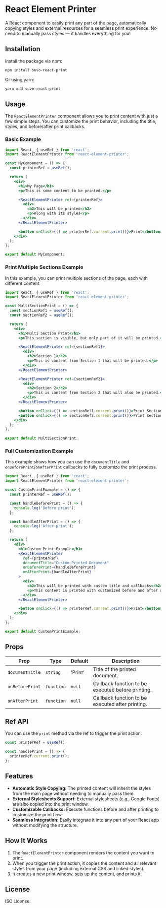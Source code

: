
# React Element Printer

A React component to easily print any part of the page, automatically copying styles and external resources for a seamless print experience. No need to manually pass styles — it handles everything for you!

## Installation

Install the package via npm:

```bash
npm install suvo-react-print
```

Or using yarn:

```bash
yarn add suvo-react-print
```

## Usage

The `ReactElementPrinter` component allows you to print content with just a few simple steps. You can customize the print behavior, including the title, styles, and before/after print callbacks.

### Basic Example

```jsx
import React, { useRef } from 'react';
import ReactElementPrinter from 'react-element-printer';

const MyComponent = () => {
  const printerRef = useRef();

  return (
    <div>
      <h1>My Page</h1>
      <p>This is some content to be printed.</p>

      <ReactElementPrinter ref={printerRef}>
        <div>
          <h2>This will be printed</h2>
          <p>Along with its styles</p>
        </div>
      </ReactElementPrinter>

      <button onClick={() => printerRef.current.print()}>Print</button>
    </div>
  );
};

export default MyComponent;
```

### Print Multiple Sections Example

In this example, you can print multiple sections of the page, each with different content.

```jsx
import React, { useRef } from 'react';
import ReactElementPrinter from 'react-element-printer';

const MultiSectionPrint = () => {
  const sectionRef1 = useRef();
  const sectionRef2 = useRef();

  return (
    <div>
      <h1>Multi Section Print</h1>
      <p>This section is visible, but only part of it will be printed.</p>

      <ReactElementPrinter ref={sectionRef1}>
        <div>
          <h2>Section 1</h2>
          <p>This is content from Section 1 that will be printed.</p>
        </div>
      </ReactElementPrinter>

      <ReactElementPrinter ref={sectionRef2}>
        <div>
          <h2>Section 2</h2>
          <p>This is content from Section 2 that will also be printed.</p>
        </div>
      </ReactElementPrinter>

      <button onClick={() => sectionRef1.current.print()}>Print Section 1</button>
      <button onClick={() => sectionRef2.current.print()}>Print Section 2</button>
    </div>
  );
};

export default MultiSectionPrint;
```

### Full Customization Example

This example shows how you can use the `documentTitle` and `onBeforePrint`/`onAfterPrint` callbacks to fully customize the print process.

```jsx
import React, { useRef } from 'react';
import ReactElementPrinter from 'react-element-printer';

const CustomPrintExample = () => {
  const printerRef = useRef();

  const handleBeforePrint = () => {
    console.log('Before print');
  };

  const handleAfterPrint = () => {
    console.log('After print');
  };

  return (
    <div>
      <h1>Custom Print Example</h1>
      <ReactElementPrinter
        ref={printerRef}
        documentTitle="Custom Printed Document"
        onBeforePrint={handleBeforePrint}
        onAfterPrint={handleAfterPrint}
      >
        <div>
          <h2>This will be printed with custom title and callbacks</h2>
          <p>This content is printed with customized before and after actions.</p>
        </div>
      </ReactElementPrinter>

      <button onClick={() => printerRef.current.print()}>Print</button>
    </div>
  );
};

export default CustomPrintExample;
```

## Props

| Prop              | Type                    | Default   | Description                                                                 |
|-------------------|-------------------------|-----------|-----------------------------------------------------------------------------|
| `documentTitle`   | `string`                | 'Print'   | Title of the printed document.                                               |
| `onBeforePrint`    | `function`              | `null`    | Callback function to be executed before printing.                            |
| `onAfterPrint`     | `function`              | `null`    | Callback function to be executed after printing.                             |

## Ref API

You can use the `print` method via the ref to trigger the print action.

```jsx
const printerRef = useRef();

const handlePrint = () => {
  printerRef.current.print();
};
```

## Features

- **Automatic Style Copying:** The printed content will inherit the styles from the main page without needing to manually pass them.
- **External Stylesheets Support:** External stylesheets (e.g., Google Fonts) are also copied into the print window.
- **Customizable Callbacks:** Execute functions before and after printing to customize the print flow.
- **Seamless Integration:** Easily integrate it into any part of your React app without modifying the structure.

## How It Works

1. The `ReactElementPrinter` component renders the content you want to print.
2. When you trigger the print action, it copies the content and all relevant styles from your page (including external CSS and linked styles).
3. It creates a new print window, sets up the content, and prints it.

## License

ISC License.
